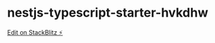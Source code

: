 # nestjs-typescript-starter-hvkdhw

[Edit on StackBlitz ⚡️](https://stackblitz.com/edit/nestjs-typescript-starter-hvkdhw)